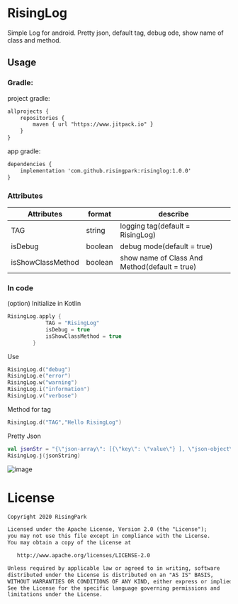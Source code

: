 # RisingLog

Simple Log for android. Pretty json, default tag, debug ode, show name of class and method.

## Usage

### Gradle:
project gradle:
```xml
allprojects {
    repositories {
        maven { url "https://www.jitpack.io" }
    }
}
```
app gradle:
```xml
dependencies {
    implementation 'com.github.risingpark:risinglog:1.0.0'
}
```

### Attributes
|Attributes|format|describe
|---|---|---|
|TAG|string| logging tag(default = RisingLog)
|isDebug|boolean| debug mode(default = true)
|isShowClassMethod|boolean| show name of Class And Method(default = true)

### In code

(option) Initialize in Kotlin
```kotlin
RisingLog.apply {
            TAG = "RisingLog"
            isDebug = true
            isShowClassMethod = true
        }
```

Use
```kotlin
RisingLog.d("debug")
RisingLog.e("error")
RisingLog.w("warning")
RisingLog.i("information")
RisingLog.v("verbose")
```

Method for tag
```kotlin
RisingLog.d("TAG","Hello RisingLog")
```

Pretty Json
```kotlin
val jsonStr = "{\"json-array\": [{\"key\": \"value\"} ], \"json-object\": {\"key\": \"value\"} }"
RisingLog.j(jsonString)
```

![image](https://user-images.githubusercontent.com/62924824/95045812-c413a580-071d-11eb-90fb-b48572849122.png)

# License
```xml
Copyright 2020 RisingPark

Licensed under the Apache License, Version 2.0 (the "License");
you may not use this file except in compliance with the License.
You may obtain a copy of the License at

   http://www.apache.org/licenses/LICENSE-2.0

Unless required by applicable law or agreed to in writing, software
distributed under the License is distributed on an "AS IS" BASIS,
WITHOUT WARRANTIES OR CONDITIONS OF ANY KIND, either express or implied.
See the License for the specific language governing permissions and
limitations under the License.
```
